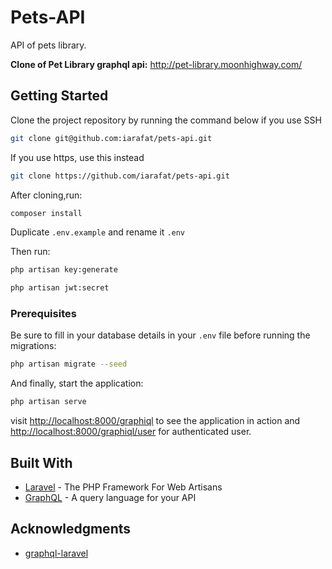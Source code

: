 # Pets-API

API of pets library.


**Clone of Pet Library graphql api:** http://pet-library.moonhighway.com/


## Getting Started

Clone the project repository by running the command below if you use SSH

```bash
git clone git@github.com:iarafat/pets-api.git
```

If you use https, use this instead

```bash
git clone https://github.com/iarafat/pets-api.git
```

After cloning,run:

```bash
composer install
```

Duplicate `.env.example` and rename it `.env`

Then run:

```bash
php artisan key:generate

php artisan jwt:secret
```

### Prerequisites

Be sure to fill in your database details in your `.env` file before running the migrations:

```bash
php artisan migrate --seed
```

And finally, start the application:

```bash
php artisan serve
```

visit [http://localhost:8000/graphiql](http://localhost:8000/graphiql) to see the application in action and [http://localhost:8000/graphiql/user](http://localhost:8000/graphiql/user) for authenticated user.

## Built With

* [Laravel](https://laravel.com) - The PHP Framework For Web Artisans
* [GraphQL](https://graphql.org) - A query language for your API

## Acknowledgments

* [graphql-laravel](https://github.com/rebing/graphql-laravel#creating-a-mutation)
